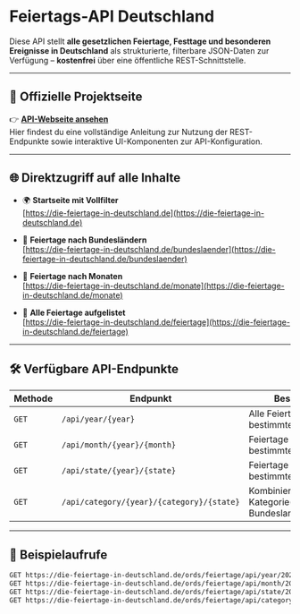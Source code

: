 # Feiertags-API Deutschland

Diese API stellt **alle gesetzlichen Feiertage, Festtage und besonderen Ereignisse in Deutschland** als strukturierte, filterbare JSON-Daten zur Verfügung – **kostenfrei** über eine öffentliche REST-Schnittstelle.

---

## 🔗 Offizielle Projektseite

👉 **[API-Webseite ansehen](https://die-feiertage-in-deutschland.de/api_tool)**  
Hier findest du eine vollständige Anleitung zur Nutzung der REST-Endpunkte sowie interaktive UI-Komponenten zur API-Konfiguration.

---

## 🌐 Direktzugriff auf alle Inhalte

- 🌍 **Startseite mit Vollfilter**  
  [https://die-feiertage-in-deutschland.de](https://die-feiertage-in-deutschland.de)

- 📍 **Feiertage nach Bundesländern**  
  [https://die-feiertage-in-deutschland.de/bundeslaender](https://die-feiertage-in-deutschland.de/bundeslaender)

- 📆 **Feiertage nach Monaten**  
  [https://die-feiertage-in-deutschland.de/monate](https://die-feiertage-in-deutschland.de/monate)

- 🎉 **Alle Feiertage aufgelistet**  
  [https://die-feiertage-in-deutschland.de/feiertage](https://die-feiertage-in-deutschland.de/feiertage)

---

## 🛠️ Verfügbare API-Endpunkte

| Methode | Endpunkt | Beschreibung |
|--------|----------|--------------|
| `GET` | `/api/year/{year}` | Alle Feiertage für ein bestimmtes Jahr |
| `GET` | `/api/month/{year}/{month}` | Feiertage eines bestimmten Monats |
| `GET` | `/api/state/{year}/{state}` | Feiertage eines bestimmten Bundeslands |
| `GET` | `/api/category/{year}/{category}/{state}` | Kombinierter Filter: Jahr, Kategorie(n) und Bundesland/Bundesländer |

---

## 📌 Beispielaufrufe

```bash
GET https://die-feiertage-in-deutschland.de/ords/feiertage/api/year/2025
GET https://die-feiertage-in-deutschland.de/ords/feiertage/api/month/2025/06
GET https://die-feiertage-in-deutschland.de/ords/feiertage/api/state/2025/BY:BW
GET https://die-feiertage-in-deutschland.de/ords/feiertage/api/category/2025/public:event/all




